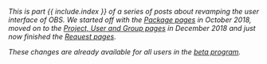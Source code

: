 _This is part {{ include.index }} of a series of posts about revamping the user interface of OBS.
We started off with the [Package pages](/2018/10/05/revamping-ui/) in October 2018,
moved on to the [Project, User and Group pages](/2018/12/10/revamping-project-ui) in December 2018
and just now finished the [Request pages](/2019/02/15/revamping-request-ui/)._

_These changes are already available for all users in the [beta program](/2018/10/04/the-beta-program)._
